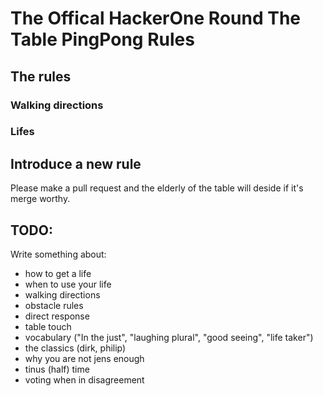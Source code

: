 # The Offical HackerOne Round The Table PingPong Rules

## The rules

### Walking directions

### Lifes

## Introduce a new rule
Please make a pull request and the elderly of the table will deside if it's merge worthy.

## TODO:

Write something about:
- how to get a life
- when to use your life
- walking directions
- obstacle rules
- direct response
- table touch
- vocabulary ("In the just", "laughing plural", "good seeing", "life taker")
- the classics (dirk, philip)
- why you are not jens enough
- tinus (half) time
- voting when in disagreement
